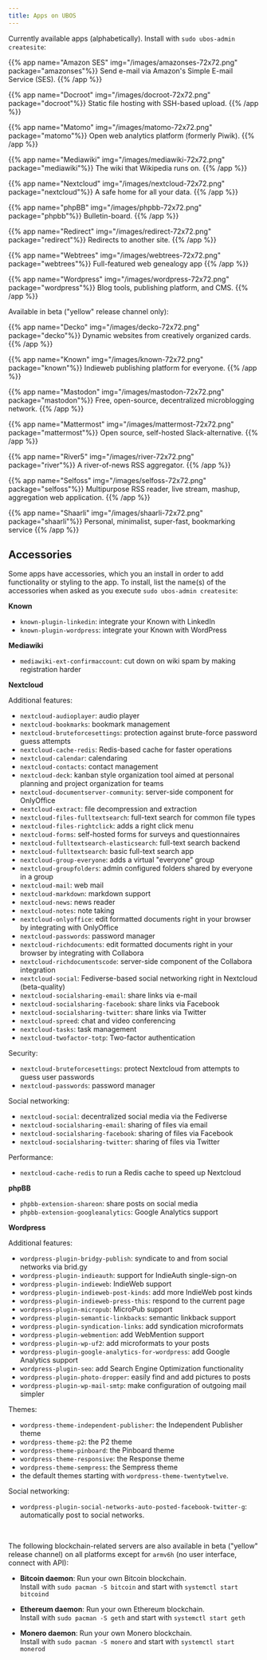 ```yaml
---
title: Apps on UBOS
---
```


Currently available apps (alphabetically). Install with `sudo ubos-admin createsite`:

{{% app name="Amazon SES" img="/images/amazonses-72x72.png" package="amazonses"%}}
Send e-mail via Amazon's Simple E-mail Service (SES).
{{% /app %}}

{{% app name="Docroot" img="/images/docroot-72x72.png" package="docroot"%}}
Static file hosting with SSH-based upload.
{{% /app %}}

{{% app name="Matomo" img="/images/matomo-72x72.png" package="matomo"%}}
Open web analytics platform (formerly Piwik).
{{% /app %}}

{{% app name="Mediawiki" img="/images/mediawiki-72x72.png" package="mediawiki"%}}
The wiki that Wikipedia runs on.
{{% /app %}}

{{% app name="Nextcloud" img="/images/nextcloud-72x72.png" package="nextcloud"%}}
A safe home for all your data.
{{% /app %}}

{{% app name="phpBB" img="/images/phpbb-72x72.png" package="phpbb"%}}
Bulletin-board.
{{% /app %}}

{{% app name="Redirect" img="/images/redirect-72x72.png" package="redirect"%}}
Redirects to another site.
{{% /app %}}

{{% app name="Webtrees" img="/images/webtrees-72x72.png" package="webtrees"%}}
Full-featured web genealogy app
{{% /app %}}

{{% app name="Wordpress" img="/images/wordpress-72x72.png" package="wordpress"%}}
Blog tools, publishing platform, and CMS.
{{% /app %}}

Available in beta ("yellow" release channel only):

{{% app name="Decko" img="/images/decko-72x72.png" package="decko"%}}
Dynamic websites from creatively organized cards.
{{% /app %}}

{{% app name="Known" img="/images/known-72x72.png" package="known"%}}
Indieweb publishing platform for everyone.
{{% /app %}}

{{% app name="Mastodon" img="/images/mastodon-72x72.png" package="mastodon"%}}
Free, open-source, decentralized microblogging network.
{{% /app %}}

{{% app name="Mattermost" img="/images/mattermost-72x72.png" package="mattermost"%}}
Open source, self-hosted Slack-alternative.
{{% /app %}}

{{% app name="River5" img="/images/river-72x72.png" package="river"%}}
A river-of-news RSS aggregator.
{{% /app %}}

{{% app name="Selfoss" img="/images/selfoss-72x72.png" package="selfoss"%}}
Multipurpose RSS reader, live stream, mashup, aggregation web application.
{{% /app %}}

{{% app name="Shaarli" img="/images/shaarli-72x72.png" package="shaarli"%}}
Personal, minimalist, super-fast, bookmarking service
{{% /app %}}

## Accessories

Some apps have accessories, which you an install in order to add functionality or styling
to the app. To install, list the name(s) of the accessories when asked as you execute
`sudo ubos-admin createsite`:

**Known**

   * `known-plugin-linkedin`: integrate your Known with LinkedIn
   * `known-plugin-wordpress`: integrate your Known with WordPress

**Mediawiki**

   * `mediawiki-ext-confirmaccount`: cut down on wiki spam by making registration harder

**Nextcloud**

   Additional features:

   * `nextcloud-audioplayer`: audio player
   * `nextcloud-bookmarks`: bookmark management
   * `nextcloud-bruteforcesettings`: protection against brute-force password guess attempts
   * `nextcloud-cache-redis`: Redis-based cache for faster operations
   * `nextcloud-calendar`: calendaring
   * `nextcloud-contacts`: contact management
   * `nextcloud-deck`: kanban style organization tool aimed at personal planning and
     project organization for teams
   * `nextcloud-documentserver-community`: server-side component for OnlyOffice
   * `nextcloud-extract`: file decompression and extraction
   * `nextcloud-files-fulltextsearch`: full-text search for common file types
   * `nextcloud-files-rightclick`: adds a right click menu
   * `nextcloud-forms`: self-hosted forms for surveys and questionnaires
   * `nextcloud-fulltextsearch-elasticsearch`: full-text search backend
   * `nextcloud-fulltextsearch`: basic full-text search app
   * `nextcloud-group-everyone`: adds a virtual "everyone" group
   * `nextcloud-groupfolders`: admin configured folders shared by everyone in a group
   * `nextcloud-mail`: web mail
   * `nextcloud-markdown`: markdown support
   * `nextcloud-news`: news reader
   * `nextcloud-notes`: note taking
   * `nextcloud-onlyoffice`: edit formatted documents right in your browser
     by integrating with OnlyOffice
   * `nextcloud-passwords`: password manager
   * `nextcloud-richdocuments`: edit formatted documents right in your browser
     by integrating with Collabora
   * `nextcloud-richdocumentscode`: server-side component of the
     Collabora integration
   * `nextcloud-social`: Fediverse-based social networking right in Nextcloud (beta-quality)
   * `nextcloud-socialsharing-email`: share links via e-mail
   * `nextcloud-socialsharing-facebook`: share links via Facebook
   * `nextcloud-socialsharing-twitter`: share links via Twitter
   * `nextcloud-spreed`: chat and video conferencing
   * `nextcloud-tasks`: task management
   * `nextcloud-twofactor-totp`: Two-factor authentication

   Security:

   * `nextcloud-bruteforcesettings`: protect Nextcloud from attempts to guess user
     passwords
   * ``nextcloud-passwords``: password manager

   Social networking:

   * `nextcloud-social`: decentralized social media via the Fediverse
   * `nextcloud-socialsharing-email`: sharing of files via email
   * `nextcloud-socialsharing-facebook`: sharing of files via Facebook
   * `nextcloud-socialsharing-twitter`: sharing of files via Twitter

   Performance:

   * `nextcloud-cache-redis` to run a Redis cache to speed up Nextcloud

**phpBB**

   * `phpbb-extension-shareon`: share posts on social media
   * `phpbb-extension-googleanalytics`: Google Analytics support

**Wordpress**

   Additional features:

   * `wordpress-plugin-bridgy-publish`: syndicate to and from social networks via brid.gy
   * `wordpress-plugin-indieauth`: support for IndieAuth single-sign-on
   * `wordpress-plugin-indieweb`: IndieWeb support
   * `wordpress-plugin-indieweb-post-kinds`: add more IndieWeb post kinds
   * `wordpress-plugin-indieweb-press-this`: respond to the current page
   * `wordpress-plugin-micropub`: MicroPub support
   * `wordpress-plugin-semantic-linkbacks`: semantic linkback support
   * `wordpress-plugin-syndication-links`: add syndication microformats
   * `wordpress-plugin-webmention`: add WebMention support
   * `wordpress-plugin-wp-uf2`: add microformats to your posts
   * `wordpress-plugin-google-analytics-for-wordpress`: add Google Analytics support
   * `wordpress-plugin-seo`: add Search Engine Optimization functionality
   * `wordpress-plugin-photo-dropper`: easily find and add pictures to posts
   * `wordpress-plugin-wp-mail-smtp`: make configuration of outgoing mail simpler

   Themes:

   * `wordpress-theme-independent-publisher`: the Independent Publisher theme
   * `wordpress-theme-p2`: the P2 theme
   * `wordpress-theme-pinboard`: the Pinboard theme
   * `wordpress-theme-responsive`: the Response theme
   * `wordpress-theme-sempress`: the Sempress theme
   * the default themes starting with `wordpress-theme-twentytwelve`.

   Social networking:

   * `wordpress-plugin-social-networks-auto-posted-facebook-twitter-g`: automatically
     post to social networks.

<br>

The following blockchain-related servers are also available in beta ("yellow" release
channel) on all platforms except for ``armv6h`` (no user interface, connect with API):

* **Bitcoin daemon**: Run your own Bitcoin blockchain.<br>
  Install with `sudo pacman -S bitcoin` and start with `systemctl start bitcoind`

* **Ethereum daemon**: Run your own Ethereum blockchain.<br>
  Install with `sudo pacman -S geth` and start with `systemctl start geth`

* **Monero daemon**: Run your own Monero blockchain.<br>
  Install with `sudo pacman -S monero` and start with `systemctl start monerod`
